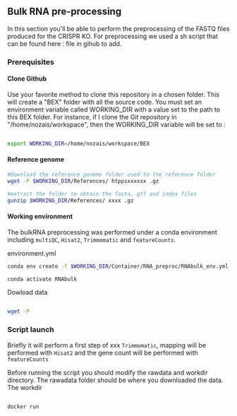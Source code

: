 ## Bulk RNA pre-processing

In this section you'll be able to perform the preprocessing of the FASTQ files produced for the CRISPR KO. For preprocessing we used a sh script that can be found here : file in gihub to add.

### Prerequisites

#### Clone Github

Use your favorite method to clone this repository in a chosen folder. This will create a "BEX" folder with all the source code.
You must set an environment variable called WORKING_DIR with a value set to the path to this BEX folder. For instance, if I clone the Git repository in "/home/nozais/workspace", then the WORKING_DIR variable will be set to :

```bash

export WORKING_DIR=/home/nozais/workspace/BEX

```

#### Reference genome

```bash
#Download the reference genome folder used to the reference folder
wget -P $WORKING_DIR/References/ htppsxxxxxx .gz

#extract the folder to obtain the fasta, gtf and index files
gunzip $WORKING_DIR/References/ xxxx .gz
```

#### Working environment

The bulkRNA preprocessing was performed under a conda environment including `multiQC`, `Hisat2`, `Trimmomatic` and `featureCounts`.

environment.yml
```bash
conda env create -f $WORKING_DIR/Container/RNA_preproc/RNAbulk_env.yml

conda activate RNAbulk

```

Dowload data
```bash

wget -P

```


### Script launch
Briefly it will perform a first step of xxx `Trimmomatic`, mapping will be performed with `Hisat2` and the gene count will be performed with `featureCounts`

Before running the script you should modify the rawdata and workdir directory. The rawadata folder should be where you downloaded the data. 
The workdir

```bash

docker run 

```
